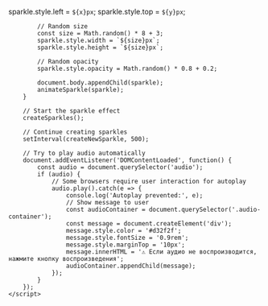 sparkle.style.left = `${x}px`;
            sparkle.style.top = `${y}px`;
            
            // Random size
            const size = Math.random() * 8 + 3;
            sparkle.style.width = `${size}px`;
            sparkle.style.height = `${size}px`;
            
            // Random opacity
            sparkle.style.opacity = Math.random() * 0.8 + 0.2;
            
            document.body.appendChild(sparkle);
            animateSparkle(sparkle);
        }
        
        // Start the sparkle effect
        createSparkles();
        
        // Continue creating sparkles
        setInterval(createNewSparkle, 500);
        
        // Try to play audio automatically
        document.addEventListener('DOMContentLoaded', function() {
            const audio = document.querySelector('audio');
            if (audio) {
                // Some browsers require user interaction for autoplay
                audio.play().catch(e => {
                    console.log('Autoplay prevented:', e);
                    // Show message to user
                    const audioContainer = document.querySelector('.audio-container');
                    const message = document.createElement('div');
                    message.style.color = '#d32f2f';
                    message.style.fontSize = '0.9rem';
                    message.style.marginTop = '10px';
                    message.innerHTML = '⚠️ Если аудио не воспроизводится, нажмите кнопку воспроизведения';
                    audioContainer.appendChild(message);
                });
            }
        });
    </script>
</body>
</html>
